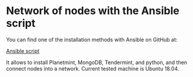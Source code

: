 # Network of nodes with the Ansible script 

You can find one of the installation methods with Ansible on GitHub at:

[Ansible script](https://github.com/bigchaindb/bigchaindb-node-ansible)

It allows to install Planetmint, MongoDB, Tendermint, and python, and then connect nodes into a network. Current tested machine is Ubuntu 18.04. 